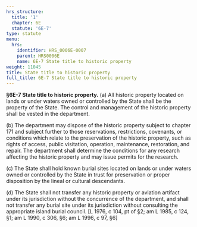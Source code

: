 ```yaml
---
hrs_structure:
  title: '1'
  chapter: 6E
  statute: '6E-7'
type: statute
menu:
  hrs:
    identifier: HRS_0006E-0007
    parent: HRS0006E
    name: 6E-7 State title to historic property
weight: 11045
title: State title to historic property
full_title: 6E-7 State title to historic property
---
```

**§6E-7 State title to historic property.** (a) All historic property located on lands or under waters owned or controlled by the State shall be the property of the State. The control and management of the historic property shall be vested in the department.

(b) The department may dispose of the historic property subject to chapter 171 and subject further to those reservations, restrictions, covenants, or conditions which relate to the preservation of the historic property, such as rights of access, public visitation, operation, maintenance, restoration, and repair. The department shall determine the conditions for any research affecting the historic property and may issue permits for the research.

(c) The State shall hold known burial sites located on lands or under waters owned or controlled by the State in trust for preservation or proper disposition by the lineal or cultural descendants.

(d) The State shall not transfer any historic property or aviation artifact under its jurisdiction without the concurrence of the department, and shall not transfer any burial site under its jurisdiction without consulting the appropriate island burial council. [L 1976, c 104, pt of §2; am L 1985, c 124, §1; am L 1990, c 306, §6; am L 1996, c 97, §6]